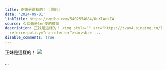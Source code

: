 ```yaml
---
title: 正妹是這樣的！ [图片]
date: '2024-09-01'
linkTitle: https://weibo.com/5402554084/OuXlWnkIA
source: 久保醬是ten使的微博
description: 正妹是這樣的！ <img style="" src="https://tvax4.sinaimg.cn/large/005TCz76gy1ht84or1nx2j30u014edlb.jpg"
  referrerpolicy="no-referrer"><br><br> ...
disable_comments: true
---
```

正妹是這樣的！ <img style="" src="https://tvax4.sinaimg.cn/large/005TCz76gy1ht84or1nx2j30u014edlb.jpg" referrerpolicy="no-referrer"><br><br> ...